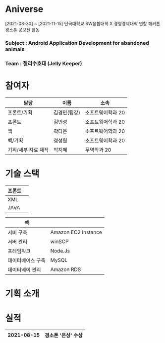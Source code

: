 # Aniverse 
[2021-08-30] ~ [2021-11-15] 단국대학교 SW융합대학 X 경영경제대학 연합 해커톤 경소톤 공모전 활동 

### Subject : Android Application Development for abandoned animals  
### Team : 젤리수호대 (Jelly Keeper)


# 참여자

|담당|이름|소속|
|---|---|---|
|프론트/기획|김경민(팀장)|소프트웨어학과 20|
|프론트|김민정|소프트웨어학과 20|
|백|곽다은|소프트웨어학과 20|
|백/기획|정성원|소프트웨어학과 20|
|기획/세부 자료 제작|박지혜|무역학과 20|



# 기술 스택
|프론트||
|---|---|
|XML|
|JAVA|

|백||
|---|---|
|서버 구축|Amazon EC2 Instance|
|서버 관리|winSCP|
|프레임워크|Node.Js|
|데이터베이스 구축|MySQL|
|데이터베이 관리|Amazon RDS|


# 기획 소개

# 실적
|2021-08-15|경소톤 '은상' 수상|
|---|---|

